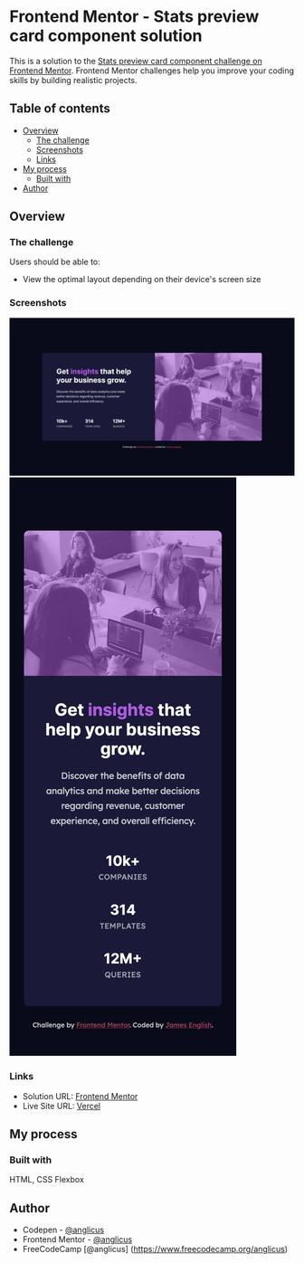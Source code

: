 # Frontend Mentor - Stats preview card component solution

This is a solution to the [Stats preview card component challenge on Frontend Mentor](https://www.frontendmentor.io/challenges/stats-preview-card-component-8JqbgoU62). Frontend Mentor challenges help you improve your coding skills by building realistic projects. 

## Table of contents

- [Overview](#overview)
  - [The challenge](#the-challenge)
  - [Screenshots](#screenshots)
  - [Links](#links)
- [My process](#my-process)
  - [Built with](#built-with)
- [Author](#author)

## Overview

### The challenge

Users should be able to:

- View the optimal layout depending on their device's screen size

### Screenshots

![](./screenshot-desktop.png)
![](./screenshot-mobile.png)

### Links

- Solution URL: [Frontend Mentor](https://www.frontendmentor.io/solutions/css-flexbox-for-easy-switching-from-desktop-to-mobile-layout-sb9_8RkvD)
- Live Site URL: [Vercel](https://fem-stats-preview-card-component-ten.vercel.app/)

## My process

### Built with

HTML, CSS Flexbox

## Author

- Codepen - [@anglicus](https://codepen.io/anglicus)
- Frontend Mentor - [@anglicus](https://www.frontendmentor.io/profile/anglicus)
- FreeCodeCamp [@anglicus] (https://www.freecodecamp.org/anglicus)